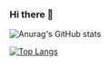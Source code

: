 ### Hi there 👋

![Anurag's GitHub stats](https://github-readme-stats.vercel.app/api?username=amritanand-py&show_icons=true&theme=radical)



[![Top Langs](https://github-readme-stats.vercel.app/api/top-langs/?username=amritanand-py&layout=compact)](https://github.com/anuraghazra/github-readme-stats)
<!--
**amritanand-py/amritanand-py** is a ✨ _special_ ✨ repository because its `README.md` (this file) appears on your GitHub profile.

Here are some ideas to get you started:

- 🔭 I’m currently working on ...
- 🌱 I’m currently learning ...
- 👯 I’m looking to collaborate on ...
- 🤔 I’m looking for help with ...
- 💬 Ask me about ...
- 📫 How to reach me: ...
- 😄 Pronouns: ...
- ⚡ Fun fact: ...
-->
